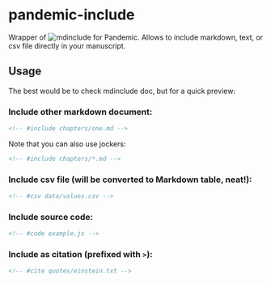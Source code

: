 # pandemic-include

Wrapper of ![mdinclude](https://www.npmjs.com/package/mdinclude) for Pandemic.
Allows to include markdown, text, or csv file directly in your manuscript.

## Usage

The best would be to check mdinclude doc, but for a quick preview:

### Include other markdown document:
```markdown
<!-- #include chapters/one.md -->
```

Note that you can also use jockers:
```markdown
<!-- #include chapters/*.md -->
```

### Include csv file (will be converted to Markdown table, neat!):
```markdown
<!-- #csv data/values.csv -->
```

### Include source code:
```Markdown
<!-- #code example.js -->
```

### Include as citation (prefixed with `>`):
```markdown
<!-- #cite quotes/einstein.txt -->
```
